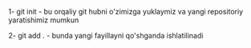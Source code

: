 <!--! Git hub blan ishlash v akerakliy qo'dlar -->

1- git init - bu orqaliy git hubni o'zimizga yuklaymiz va yangi repositoriy yaratishimiz mumkun

2- git add . - bunda yangi fayillayni qo'shganda ishlatilinadi
